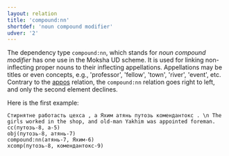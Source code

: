```yaml
---
layout: relation
title: 'compound:nn'
shortdef: 'noun compound modifier'
udver: '2'
---
```




The dependency type `compound:nn`, which stands for _noun compound modifier_ has one use in the Moksha UD scheme. It is used for linking non-inflecting proper nouns to their inflecting appellations. Appellations may be titles or even concepts, e.g., 'professor', 'fellow', 'town', 'river', 'event', etc.
Contrary to the [appos]() relation, the `compound:nn` relation goes right to left, and only the second element declines.

Here is the first example:

~~~ sdparse
Стирнятне работасть цехса , а Яхим атянь путозь комендантокс . \n The girls worked in the shop, and old-man Yakhim was appointed foreman.
cc(путозь-8, а-5)
obj(путозь-8, атянь-7)
compound:nn(атянь-7, Яхим-6)
xcomp(путозь-8, комендантокс-9)

~~~



<!-- Interlanguage links updated Po 11. listopadu 2024, 20:10:38 CET -->
